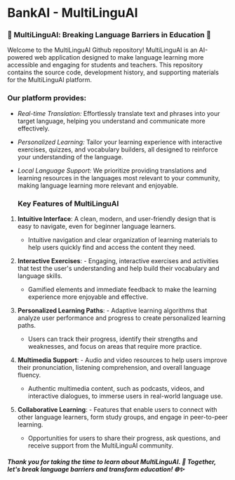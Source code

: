 # BankAI  - MultiLinguAI
### 🌟 MultiLinguAl: Breaking Language Barriers in Education 🌟

Welcome to the MultiLinguAI Github repository! MultiLinguAI is an AI-powered web application designed to make language learning more accessible and engaging for students and teachers. This repository contains the source code, development history, and supporting materials for the MultiLinguAI platform. 

### Our platform provides:

 * *Real-time Translation:*  Effortlessly translate text and phrases into your target language, helping you understand and communicate more effectively. 
* *Personalized Learning:*  Tailor your learning experience with interactive exercises, quizzes, and vocabulary builders, all designed to reinforce your understanding of the language.
* *Local Language Support:*  We prioritize providing translations and learning resources in the languages most relevant to your community, making language learning more relevant and enjoyable.

   ### **Key Features of MultiLinguAI**
1. **Intuitive Interface**: A clean, modern, and user-friendly design that is easy to navigate, even for beginner language learners.
   - Intuitive navigation and clear organization of learning materials to help users quickly find and access the content they need.

2. **Interactive Exercises**: - Engaging, interactive exercises and activities that test the user's understanding and help build their vocabulary and language skills.
   - Gamified elements and immediate feedback to make the learning experience more enjoyable and effective.

3. **Personalized Learning Paths**: - Adaptive learning algorithms that analyze user performance and progress to create personalized learning paths.
   - Users can track their progress, identify their strengths and weaknesses, and focus on areas that require more practice.

4. **Multimedia Support**: - Audio and video resources to help users improve their pronunciation, listening comprehension, and overall language fluency.
   - Authentic multimedia content, such as podcasts, videos, and interactive dialogues, to immerse users in real-world language use.

5. **Collaborative Learning**: - Features that enable users to connect with other language learners, form study groups, and engage in peer-to-peer learning.
   - Opportunities for users to share their progress, ask questions, and receive support from the MultiLinguAI community.

##### **Thank you for taking the time to learn about MultiLinguAI. 🌟 Together, let's break language barriers and transform education! 🌐✨**
